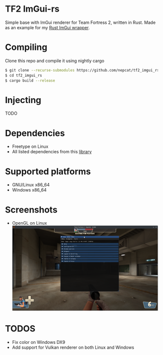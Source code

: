 # TF2 ImGui-rs
Simple base with ImGui renderer for Team Fortress 2, written in Rust. Made as an example for my [Rust ImGui wrapper](https://github.com/nepcat/imgui_rs).

# Compiling
Clone this repo and compile it using nightly cargo
```bash
$ git clone --recurse-submodules https://github.com/nepcat/tf2_imgui_rs
$ cd tf2_imgui_rs
$ cargo build --release
```

# Injecting
TODO

# Dependencies
* Freetype on Linux
* All listed dependencies from this [library](https://github.com/nepcat/imgui_rs?tab=readme-ov-file#dependencies)

# Supported platforms
* GNU/Linux x86_64
* Windows x86_64

# Screenshots
* OpenGL on Linux
![](./images/SDL2_OpenGL3.png)

# TODOS
* Fix color on Windows DX9
* Add support for Vulkan renderer on both Linux and Windows